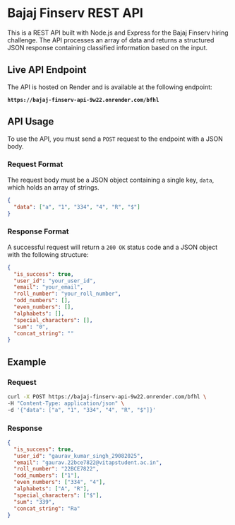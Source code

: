 # Bajaj Finserv REST API

This is a REST API built with Node.js and Express for the Bajaj Finserv hiring challenge. The API processes an array of data and returns a structured JSON response containing classified information based on the input.

## Live API Endpoint

The API is hosted on Render and is available at the following endpoint:

**`https://bajaj-finserv-api-9w22.onrender.com/bfhl`**

## API Usage

To use the API, you must send a `POST` request to the endpoint with a JSON body.

### Request Format

The request body must be a JSON object containing a single key, `data`, which holds an array of strings.

```json
{
  "data": ["a", "1", "334", "4", "R", "$"]
}
```

### Response Format

A successful request will return a `200 OK` status code and a JSON object with the following structure:

```json
{
  "is_success": true,
  "user_id": "your_user_id",
  "email": "your_email",
  "roll_number": "your_roll_number",
  "odd_numbers": [],
  "even_numbers": [],
  "alphabets": [],
  "special_characters": [],
  "sum": "0",
  "concat_string": ""
}
```

## Example

### Request

```bash
curl -X POST https://bajaj-finserv-api-9w22.onrender.com/bfhl \
-H "Content-Type: application/json" \
-d '{"data": ["a", "1", "334", "4", "R", "$"]}'
```

### Response

```json
{
  "is_success": true,
  "user_id": "gaurav_kumar_singh_29082025",
  "email": "gaurav.22bce7822@vitapstudent.ac.in",
  "roll_number": "22BCE7822",
  "odd_numbers": ["1"],
  "even_numbers": ["334", "4"],
  "alphabets": ["A", "R"],
  "special_characters": ["$"],
  "sum": "339",
  "concat_string": "Ra"
}
```
